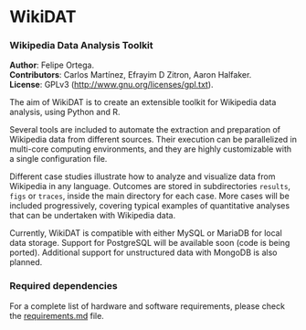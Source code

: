 WikiDAT
=======

### Wikipedia Data Analysis Toolkit

**Author**: Felipe Ortega.</br>
**Contributors**: Carlos Martínez, Efrayim D Zitron, Aaron Halfaker.</br>
**License**: GPLv3 (http://www.gnu.org/licenses/gpl.txt).</br>

The aim of WikiDAT is to create an extensible toolkit for Wikipedia data 
analysis, using Python and R.

Several tools are included to automate the extraction and preparation of 
Wikipedia data from different sources. Their execution can be parallelized in 
multi-core computing environments, and they are highly customizable with a 
single configuration file.

Different case studies illustrate how to analyze and visualize data from 
Wikipedia in any language. Outcomes are stored in subdirectories `results`, 
`figs` or `traces`, inside the main directory for each case. More cases will 
be included progressively, covering typical examples of quantitative analyses 
that can be undertaken with Wikipedia data.

Currently, WikiDAT is compatible with either MySQL or MariaDB for local
data storage. Support for PostgreSQL will be available soon (code is being 
ported). Additional support for unstructured data with MongoDB is also 
planned.

### Required dependencies

For a complete list of hardware and software requirements, please check the 
[requirements.md](https://github.com/glimmerphoenix/WikiDAT/blob/master/requirements.md)
file.
